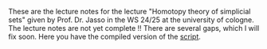 These are the lecture notes for the lecture "Homotopy theory of simplicial sets" given by Prof. Dr. Jasso in the WS 24/25 at the university of cologne.
The lecture notes are not yet complete !! There are several gaps, which I will fix soon.
Here you have the compiled version of the [script](main.pdf).
